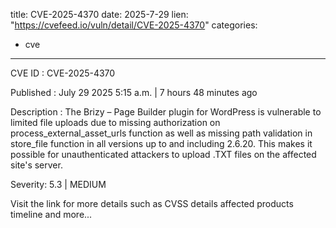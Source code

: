  
title: CVE-2025-4370
date: 2025-7-29
lien: "https://cvefeed.io/vuln/detail/CVE-2025-4370"
categories:
  - cve
---

CVE ID : CVE-2025-4370

Published :  July 29
2025
5:15 a.m. | 7 hours
48 minutes ago

Description : The Brizy – Page Builder plugin for WordPress is vulnerable to limited file uploads due to missing authorization on process_external_asset_urls function as well as missing path validation in store_file function in all versions up to
and including
2.6.20. This makes it possible for unauthenticated attackers to upload .TXT files on the affected site's server.

Severity: 5.3 | MEDIUM

Visit the link for more details
such as CVSS details
affected products
timeline
and more...
